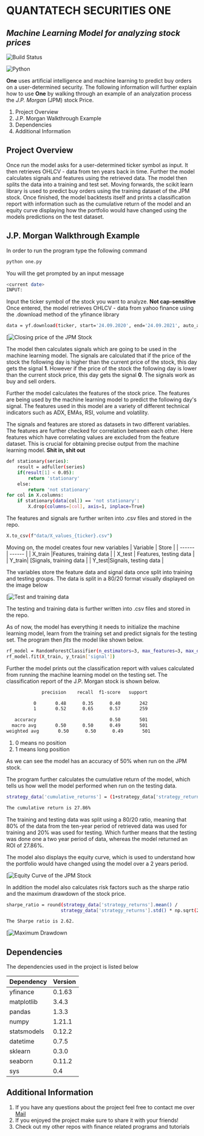 # QUANTATECH SECURITIES **ONE**
## _Machine Learning Model for analyzing stock prices_



![Build Status](https://user-images.githubusercontent.com/91350084/134769911-59f261ff-3c56-44f5-bd74-a3c0bedaee3a.png)

![Python](./DOCUMENTATION/public/Skjermbilde.PNG)

**One** uses artificial intelligence and machine learning to predict buy orders on a user-determined security. The following information will further explain how to use **One** by walking through an example of an analyzation process the _J.P. Morgan_ (JPM) stock Price. 

1. Project Overview
2. J.P. Morgan Walkthrough Example
3. Dependencies
4. Additional Information

## Project Overview

Once run the model asks for a user-determined ticker symbol as input. It then retrieves OHLCV - data from ten years back in time. Further the model calculates signals and features using the retrieved data. The model then splits the data into a training and test set. Moving forwards, the scikit learn library is used to predict buy orders using the training dataset of the JPM stock. Once finished, the model backtests itself and prints a classification report with information such as the cumulative return of the model and an equity curve displaying how the portfolio would have changed using the models predictions on the test dataset.  

## J.P. Morgan Walkthrough Example
In order to run the program type the following command 

```sh
python one.py
```

You will the get prompted by an input message

```sh
<current date>
INPUT: 
```
Input the ticker symbol of the stock you want to analyze. **Not cap-sensitive**
Once entered, the model retrieves OHLCV - data from yahoo finance using the .download method of the yfinance library

```sh
data = yf.download(ticker, start='24.09.2020', end='24.09.2021', auto_adjust = True)
```
[![Closing price of the JPM Stock](./JPMExample/Closing_JPM.png)

The model then calculates signals which are going to be used in the machine learning model. The signals are calculated that if the price of the stock the following day is higher than the current price of the stock, this day gets the signal **1**. However if the price of the stock the following day is lower than the current stock price, this day gets the signal **0**. The signals work as buy and sell orders. 

Further the model calculates the features of the stock price. The features are being used by the machine learning model to predict the following day's signal. The features used in this model are a variety of different technical indicators such as ADX, EMAs, RSI, volume and volatility. 

The signals and features are stored as datasets in two different variables. The features are further checked for correlation between each other. Here features which have correlating values are excluded from the feature dataset. This is crucial for obtaining precise output from the machine learning model. **Shit in, shit out**

```sh
def stationary(series):
    result = adfuller(series)
    if(result[1] < 0.05):
        return 'stationary'
    else:
        return 'not stationary'
for col in X.columns:
    if stationary(data[col]) == 'not stationary':
        X.drop(columns=[col], axis=1, inplace=True)
```

The features and signals are further writen into .csv files and stored in the repo.
```sh
X.to_csv(f"data/X_values_{ticker}.csv")
```
Moving on, the model creates four new variables
| Variable | Store |
| ------ | ------ |
| X_train |Features, training data |
| X_test | Features, testing data |
| Y_train| [Signals, training data |
| Y_test|Signals, testing data |

The variables store the feature data and signal data once split into training and testing groups. 
The data is split in a 80/20 format visually displayed on the image below

[![Test and training data](./JPMExample/JPM_Splitting.png)

The testing and training data is further written into .csv files and stored in the repo. 

As of now, the model has everything it needs to initialize the machine learning model, learn from the training set and predict signals for the testing set. The program then _fits_ the model like shown below.

```sh
rf_model = RandomForestClassifier(n_estimators=3, max_features=3, max_depth=2, random_state=4)
rf_model.fit(X_train, y_train['signal'])
```

Further the model prints out the classification report with values calculated from running the machine learning model on the testing set. The classification report of the J.P. Morgan stock is shown below.

 ```sh
              precision    recall  f1-score   support

           0       0.48      0.35      0.40       242
           1       0.52      0.65      0.57       259

    accuracy                           0.50       501
   macro avg       0.50      0.50      0.49       501
weighted avg       0.50      0.50      0.49       501
```
1. 0 means no position
2. 1 means long position

As we can see the model has an accuracy of 50% when run on the JPM stock.

The program further calculates the cumulative return of the model, which tells us how well the model performed when run on the testing data.

 ```sh
strategy_data['cumulative_returns'] = (1+strategy_data['strategy_returns']).cumprod()

The cumulative return is 27.86%
```
The training and testing data was split using a 80/20 ratio, meaning that 80% of the data from the ten-year period of retrieved data was used for training and 20% was used for testing. Which further means that the testing was done one a two year period of data, whereas the model returned an ROI of 27.86%.

The model also displays the equity curve, which is used to understand how the portfolio would have changed using the model over a 2 years period. 

[![Equity Curve of the JPM Stock](./JPMExample/Equity_curve.png)

In addition the model also calculates risk factors such as the sharpe ratio and the maximum drawdown of the stock price. 

 ```sh
sharpe_ratio = round(strategy_data['strategy_returns'].mean() /
                     strategy_data['strategy_returns'].std() * np.sqrt(252*6.5), 2)

The Sharpe ratio is 2.62.
```

[![Maximum Drawdown](./JPMExample/Drawdown.png)


## Dependencies
The dependencies used in the project is listed below

| Dependency | Version|
| ------ | ------ |
| yfinance |0.1.63 |
| matplotlib | 3.4.3 |
| pandas| 1.3.3 |
| numpy|1.21.1 |
| statsmodels|0.12.2 |
| datetime | 0.7.5 |
| sklearn| 0.3.0 |
| seaborn|0.11.2 |
| sys|0.4 |

## Additional Information
1. If you have any questions about the project feel free to contact me over [Mail](quantatech.securities@gmail.com)
2. If you enjoyed the project make sure to share it with your friends!
3. Check out my other repos with finance related programs and tutorials






